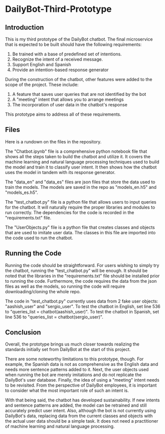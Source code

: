 # DailyBot-Third-Prototype


## Introduction

This is my third prototype of the DailyBot chatbot. The final microservice that is expected to be built should have the following requirements:

1. Be trained with a base of predefined set of intentions.
2. Recognize the intent of a received message.
3. Support English and Spanish
4. Provide an intention-based response generator

During the construction of the chatbot, other features were added to the scope of the project. These include:

1. A feature that saves user queries that are not identified by the bot
2. A "meeting" intent that allows you to arrange meetings
3. The incorporation of user data in the chatbot's response

This prototype aims to address all of these requirements. 

## Files

Here is a rundown on the files in the repository.

The "Chatbot.ipynb" file is a comprehensive python notebook file that shows all the steps taken to build the chatbot and utilize it. It covers the machine learning and natural language processing techniques used to build the model and train it to classify user intent. It then shows how the chatbot uses the model in tandem with its response generator.

The "data_en" and "data_es" files are json files that store the data used to train the models. The models are saved in the repo as "models_en.h5" and "models_es.h5". 

The "test_chatbot.py" file is a python file that allows users to input queries for the chatbot. It will naturally require the proper libraries and modules to run correctly. The dependencies for the code is recorded in the "requirements.txt" file. 

The "UserObjects.py" file is a python file that creates classes and objects that are used to imitate user data. The classes in this file are imported into the code used to run the chatbot. 



## Running the Code

Running the code should be straightforward. For users wishing to simply try the chatbot, running the "test_chatbot.py" will be enough. It should be noted that the libraries in the "requirements.txt" file should be installed prior to running the code. Furthermore, the code requires the data from the json files as well as the models, so running the code will require downloading/cloning the whole repo. 

The code in "test_chatbot.py" currently uses data from 2 fake user objects: "aashish_user" and "sergio_user". To test the chatbot in English, set line 536 to "queries_list = chatbot(aashish_user)". To test the chatbot in Spanish, set line 536 to "queries_list = chatbot(sergio_user)".



## Conclusion

Overall, the prototype brings us much closer towards realizing the standards initially set from DailyBot at the start of this project. 

There are some noteworthy limitations to this prototype, though. For example, the Spanish data is not as comprehensive as the English data and needs more sentence patterns added to it. Next, the user objects used when running the bot are merely imitations and do not replicate the DailyBot's user database. Finally, the idea of using a "meeting" intent needs to be revisited. From the perspective of DailyBot employees, it is important to consider what the most important role of such an intent is. 

With that being said, the chatbot has developed sustainability. If new intents and sentence patterns are added, the model can be retrained and still accurately predict user intent. Also, although the bot is not currently using DailyBot's data, replacing data from the current classes and objects with the actual user data should be a simple task. It does not need a practitioner of machine learning and natural language processing. 
